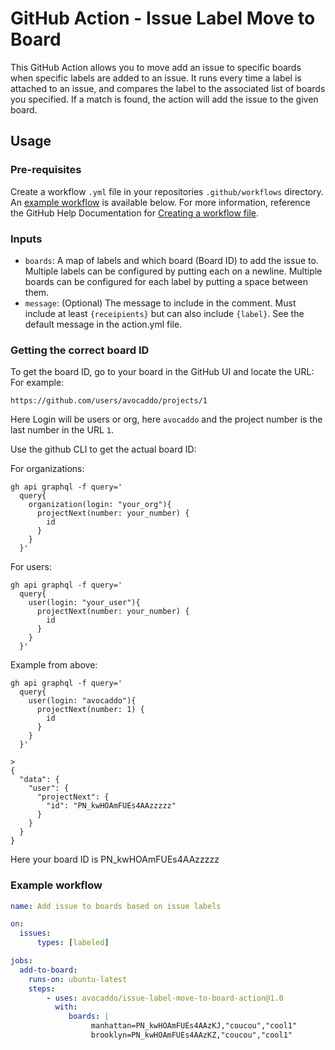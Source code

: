 # GitHub Action - Issue Label Move to Board
This GitHub Action allows you to move add an issue to specific boards when specific labels are added to an issue. It runs every time a label is attached to an issue, and compares the label to the associated list of boards you specified. If a match is found, the action will add the issue to the given board.

## Usage
### Pre-requisites
Create a workflow `.yml` file in your repositories `.github/workflows` directory. An [example workflow](#example-workflow) is available below. For more information, reference the GitHub Help Documentation for [Creating a workflow file](https://help.github.com/en/articles/configuring-a-workflow#creating-a-workflow-file).

### Inputs
- `boards`: A map of labels and which board (Board ID) to add the issue to. Multiple labels can be configured by putting each on a newline. Multiple boards can be configured for each label by putting a space between them.
- `message`: (Optional) The message to include in the comment. Must include at least `{receipients}` but can also include `{label}`. See the default message in the action.yml file.

### Getting the correct board ID
To get the board ID, go to your board in the GitHub UI and locate the URL:
For example:
```
https://github.com/users/avocaddo/projects/1
```

Here Login will be users or org, here `avocaddo` and the project number is the last number in the URL `1`.

Use the github CLI to get the actual board ID:

For organizations:
```
gh api graphql -f query='
  query{
    organization(login: "your_org"){
      projectNext(number: your_number) {
        id
      }
    }
  }'
```

For users:

```
gh api graphql -f query='
  query{
    user(login: "your_user"){
      projectNext(number: your_number) {
        id
      }
    }
  }'
```

Example from above:
```
gh api graphql -f query='
  query{
    user(login: "avocaddo"){
      projectNext(number: 1) {
        id
      }
    }
  }'

>
{
  "data": {
    "user": {
      "projectNext": {
        "id": "PN_kwHOAmFUEs4AAzzzzz"
      }
    }
  }
}
```
Here your board ID is PN_kwHOAmFUEs4AAzzzzz
### Example workflow

```yaml
name: Add issue to boards based on issue labels

on:
  issues:
      types: [labeled]

jobs:
  add-to-board:
    runs-on: ubuntu-latest
    steps:
        - uses: avocaddo/issue-label-move-to-board-action@1.0
          with:
             boards: |
                  manhattan=PN_kwHOAmFUEs4AAzKJ,"coucou","cool1" 
                  brooklyn=PN_kwHOAmFUEs4AAzKZ,"coucou","cool1" 
